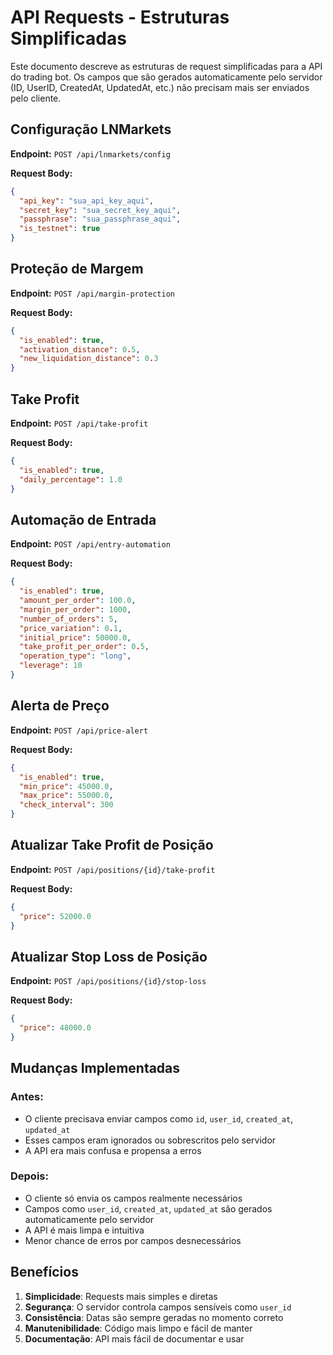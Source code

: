 # API Requests - Estruturas Simplificadas

Este documento descreve as estruturas de request simplificadas para a API do trading bot. Os campos que são gerados automaticamente pelo servidor (ID, UserID, CreatedAt, UpdatedAt, etc.) não precisam mais ser enviados pelo cliente.

## Configuração LNMarkets

**Endpoint:** `POST /api/lnmarkets/config`

**Request Body:**
```json
{
  "api_key": "sua_api_key_aqui",
  "secret_key": "sua_secret_key_aqui", 
  "passphrase": "sua_passphrase_aqui",
  "is_testnet": true
}
```

## Proteção de Margem

**Endpoint:** `POST /api/margin-protection`

**Request Body:**
```json
{
  "is_enabled": true,
  "activation_distance": 0.5,
  "new_liquidation_distance": 0.3
}
```

## Take Profit

**Endpoint:** `POST /api/take-profit`

**Request Body:**
```json
{
  "is_enabled": true,
  "daily_percentage": 1.0
}
```

## Automação de Entrada

**Endpoint:** `POST /api/entry-automation`

**Request Body:**
```json
{
  "is_enabled": true,
  "amount_per_order": 100.0,
  "margin_per_order": 1000,
  "number_of_orders": 5,
  "price_variation": 0.1,
  "initial_price": 50000.0,
  "take_profit_per_order": 0.5,
  "operation_type": "long",
  "leverage": 10
}
```

## Alerta de Preço

**Endpoint:** `POST /api/price-alert`

**Request Body:**
```json
{
  "is_enabled": true,
  "min_price": 45000.0,
  "max_price": 55000.0,
  "check_interval": 300
}
```

## Atualizar Take Profit de Posição

**Endpoint:** `POST /api/positions/{id}/take-profit`

**Request Body:**
```json
{
  "price": 52000.0
}
```

## Atualizar Stop Loss de Posição

**Endpoint:** `POST /api/positions/{id}/stop-loss`

**Request Body:**
```json
{
  "price": 48000.0
}
```

## Mudanças Implementadas

### Antes:
- O cliente precisava enviar campos como `id`, `user_id`, `created_at`, `updated_at`
- Esses campos eram ignorados ou sobrescritos pelo servidor
- A API era mais confusa e propensa a erros

### Depois:
- O cliente só envia os campos realmente necessários
- Campos como `user_id`, `created_at`, `updated_at` são gerados automaticamente pelo servidor
- A API é mais limpa e intuitiva
- Menor chance de erros por campos desnecessários

## Benefícios

1. **Simplicidade**: Requests mais simples e diretas
2. **Segurança**: O servidor controla campos sensíveis como `user_id`
3. **Consistência**: Datas são sempre geradas no momento correto
4. **Manutenibilidade**: Código mais limpo e fácil de manter
5. **Documentação**: API mais fácil de documentar e usar
